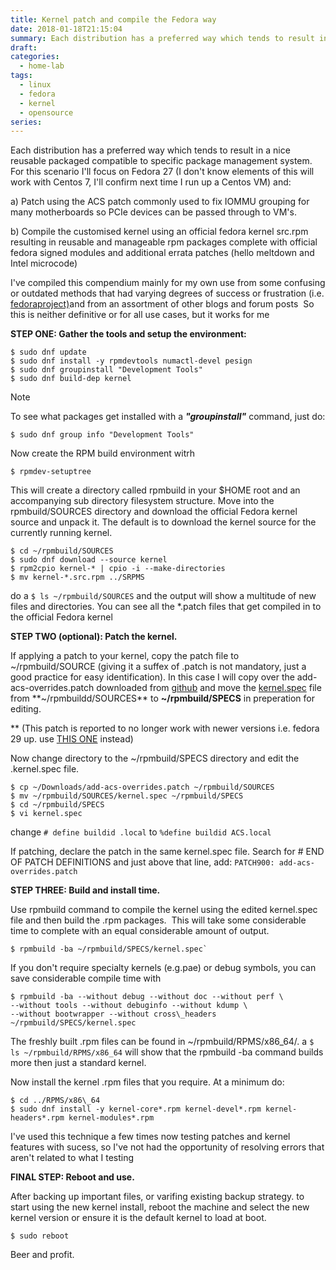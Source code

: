 ```yaml
---
title: Kernel patch and compile the Fedora way
date: 2018-01-18T21:15:04
summary: Each distribution has a preferred way which tends to result in a nice reusable packaged compatible to specific package management system. For this scenario I'll focus on Fedora 27
draft:
categories:
  - home-lab
tags:
  - linux
  - fedora
  - kernel
  - opensource
series:
---
```


Each distribution has a preferred way which tends to result in a nice reusable packaged compatible to specific package management system.  For this scenario I'll focus on Fedora 27 (I don't know elements of this will work with Centos 7, I'll confirm next time I run up a Centos VM) and:

a) Patch using the ACS patch commonly used to fix IOMMU grouping for many motherboards so PCIe devices can be passed through to VM's.

b) Compile the customised kernel using an official fedora kernel src.rpm resulting in reusable and manageable rpm packages complete with official fedora signed modules and additional errata patches (hello meltdown and Intel microcode)

I've compiled this compendium mainly for my own use from some confusing or outdated methods that had varying degrees of success or frustration (i.e. [fedoraproject)](https://fedoraproject.org/wiki/Building_a_custom_kernel#Building_Vanilla_upstream_kernel)and from an assortment of other blogs and forum posts  So this is neither definitive or for all use cases, but it works for me

**STEP ONE: Gather the tools and setup the environment:**

```
$ sudo dnf update
$ sudo dnf install -y rpmdevtools numactl-devel pesign
$ sudo dnf groupinstall "Development Tools"
$ sudo dnf build-dep kernel
```

> [!NOTE]
>  To see what packages get installed with a ***"groupinstall"*** command, just do:
> ```
> $ sudo dnf group info "Development Tools"
> ```

Now create the RPM build environment witrh

```
$ rpmdev-setuptree
```

This will create a directory called rpmbuild in your $HOME root and an accompanying sub directory filesystem structure. Move into the rpmbuild/SOURCES directory and download the official Fedora kernel source and unpack it. The default is to download the kernel source for the currently running kernel.

```
$ cd ~/rpmbuild/SOURCES
$ sudo dnf download --source kernel
$ rpm2cpio kernel-* | cpio -i --make-directories
$ mv kernel-*.src.rpm ../SRPMS
```

do a `$ ls ~/rpmbuild/SOURCES` and the output will show a multitude of new files and directories. You can see all the *.patch files that get compiled in to the official Fedora kernel

**STEP TWO (optional): Patch the kernel.**

If applying a patch to your kernel, copy the patch file to ~/rpmbuild/SOURCE (giving it a suffex of .patch is not mandatory, just a good practice for easy identification). In this case I will copy over the add-acs-overrides.patch downloaded from [github](https://github.com/f4bio/linux-c0mbine/blob/master/add-acs-overrides.patch) and move the <u>kernel.spec</u> file from **~/rpmbuildd/SOURCES** to **~/rpmbuild/SPECS** in preperation for editing.

** (This patch is reported to no longer work with newer versions i.e. fedora 29 up. use [THIS ONE](https://aur.archlinux.org/cgit/aur.git/plain/add-acs-overrides.patch?h=linux-vfio) instead)

Now change directory to the ~/rpmbuild/SPECS directory and edit the .kernel.spec file.

```
$ cp ~/Downloads/add-acs-overrides.patch ~/rpmbuild/SOURCES
$ mv ~/rpmbuild/SOURCES/kernel.spec ~/rpmbuild/SPECS
$ cd ~/rpmbuild/SPECS
$ vi kernel.spec
```

change
`# define buildid .local`
to
`%define buildid ACS.local`

If patching, declare the patch in the same kernel.spec file. Search for 
\# END OF PATCH DEFINITIONS
and just above that line, add: `PATCH900: add-acs-overrides.patch`

**STEP THREE: Build and install time.**

Use rpmbuild command to compile the kernel using the edited kernel.spec file and then build the .rpm packages.  This will take some considerable time to complete with an equal considerable amount of output.

```
$ rpmbuild -ba ~/rpmbuild/SPECS/kernel.spec`
```

If you don't require specialty kernels (e.g.pae) or debug symbols, you can save considerable compile time with

```
$ rpmbuild -ba --without debug --without doc --without perf \
--without tools --without debuginfo --without kdump \
--without bootwrapper --without cross\_headers ~/rpmbuild/SPECS/kernel.spec
```

The freshly built .rpm files can be found in ~/rpmbuild/RPMS/x86\_64/. a `$ ls ~/rpmbuild/RPMS/x86_64` will show that the rpmbuild -ba command builds more then just a standard kernel.

Now install the kernel .rpm files that you require. At a minimum do:

```
$ cd ../RPMS/x86\_64
$ sudo dnf install -y kernel-core*.rpm kernel-devel*.rpm kernel-headers*.rpm kernel-modules*.rpm
```

I've used this technique a few times now testing patches and kernel features with sucess, so I've not had the opportunity of resolving errors that aren't related to what I testing

 **FINAL STEP: Reboot and use.**

After backing up important files, or varifing existing backup strategy. to start using the new kernel install, reboot the machine and select the new kernel version or ensure it is the default kernel to load at boot.

`$ sudo reboot`

Beer and profit.